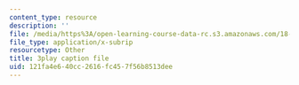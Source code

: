 ```yaml
---
content_type: resource
description: ''
file: /media/https%3A/open-learning-course-data-rc.s3.amazonaws.com/18-06sc-linear-algebra-fall-2011/121fa4e640cc2616fc457f56b8513dee_fjsPjh0B2tU.srt
file_type: application/x-subrip
resourcetype: Other
title: 3play caption file
uid: 121fa4e6-40cc-2616-fc45-7f56b8513dee
---
```

